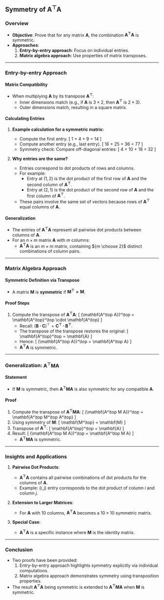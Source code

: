 ## Symmetry of $\mathbf{A^\top A}$

### Overview

- **Objective**: Prove that for any matrix $\mathbf{A}$, the combination $\mathbf{A^\top A}$ is symmetric.
- **Approaches**:
  1. **Entry-by-entry approach**: Focus on individual entries.
  2. **Matrix algebra approach**: Use properties of matrix transposes.

---

### Entry-by-entry Approach

#### Matrix Compatibility
- When multiplying $\mathbf{A}$ by its transpose $\mathbf{A^\top}$:
  - Inner dimensions match (e.g., if $\mathbf{A}$ is $3 \times 2$, then $\mathbf{A^\top}$ is $2 \times 3$).
  - Outer dimensions match, resulting in a square matrix.

#### Calculating Entries
1. **Example calculation for a symmetric matrix:**
   - Compute the first entry.
     \[
     1 + 4 + 9 = 14
     \]
   - Compute another entry (e.g., last entry).
     \[
     16 + 25 + 36 = 77
     \]
   - Symmetry check: Compare off-diagonal entries:
     \[
     4 + 10 + 18 = 32
     \]

2. **Why entries are the same?**
   - Entries correspond to dot products of rows and columns.
   - For example:
     - Entry at $(1, 2)$ is the dot product of the first row of $\mathbf{A}$ and the second column of $\mathbf{A^\top}$.
     - Entry at $(2, 1)$ is the dot product of the second row of $\mathbf{A}$ and the first column of $\mathbf{A^\top}$.
   - These pairs involve the same set of vectors because rows of $\mathbf{A^\top}$ equal columns of $\mathbf{A}$.

#### Generalization
- The entries of $\mathbf{A^\top A}$ represent all pairwise dot products between columns of $\mathbf{A}$. 
- For an $n \times m$ matrix $\mathbf{A}$ with $m$ columns:
  - $\mathbf{A^\top A}$ is an $m \times m$ matrix, containing ${m \choose 2}$ distinct combinations of column pairs.

---

### Matrix Algebra Approach

#### Symmetric Definition via Transpose
- A matrix $\mathbf{M}$ is **symmetric** if $\mathbf{M^\top = M}$.

#### Proof Steps
1. Compute the transpose of $\mathbf{A^\top A}$:
   \[
   (\mathbf{A^\top A})^\top = \mathbf{A^\top}^\top \cdot \mathbf{A^\top}
   \]
   - Recall: $(\mathbf{B \cdot C})^\top = \mathbf{C^\top \cdot B^\top}$.
   - The transpose of the transpose restores the original:
     \[
     \mathbf{A^\top}^\top = \mathbf{A}
     \]
   - Hence:
     \[
     (\mathbf{A^\top A})^\top = \mathbf{A^\top A}
     \]
   - $\mathbf{A^\top A}$ is symmetric.

---

### Generalization: $\mathbf{A^\top M A}$

#### Statement
- If $\mathbf{M}$ is symmetric, then $\mathbf{A^\top M A}$ is also symmetric for any compatible $\mathbf{A}$.

#### Proof
1. Compute the transpose of $\mathbf{A^\top M A}$:
   \[
   (\mathbf{A^\top M A})^\top = \mathbf{A^\top M^\top A^\top}
   \]
2. Using symmetry of $\mathbf{M}$:
   \[
   \mathbf{M^\top} = \mathbf{M}
   \]
3. Transpose of $\mathbf{A^\top}$:
   \[
   \mathbf{A^\top}^\top = \mathbf{A}
   \]
4. Result:
   \[
   (\mathbf{A^\top M A})^\top = \mathbf{A^\top M A}
   \]
   - $\mathbf{A^\top M A}$ is symmetric.

---

### Insights and Applications

1. **Pairwise Dot Products**:
   - $\mathbf{A^\top A}$ contains all pairwise combinations of dot products for the columns of $\mathbf{A}$.
   - Example: $(i, j)$ entry corresponds to the dot product of column $i$ and column $j$.

2. **Extension to Larger Matrices**:
   - For $\mathbf{A}$ with 10 columns, $\mathbf{A^\top A}$ becomes a $10 \times 10$ symmetric matrix.

3. **Special Case**:
   - $\mathbf{A^\top A}$ is a specific instance where $\mathbf{M}$ is the identity matrix.

---

### Conclusion

- Two proofs have been provided:
  1. Entry-by-entry approach highlights symmetry explicitly via individual computations.
  2. Matrix algebra approach demonstrates symmetry using transposition properties.
- The result $\mathbf{A^\top A}$ being symmetric is extended to $\mathbf{A^\top M A}$ when $\mathbf{M}$ is symmetric.